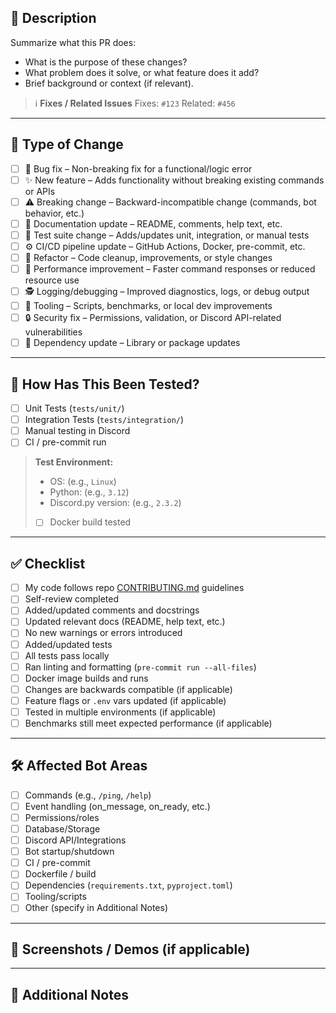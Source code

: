 ## 📌 Description

Summarize what this PR does:

- What is the purpose of these changes?
- What problem does it solve, or what feature does it add?
- Brief background or context (if relevant).

> ℹ️ **Fixes / Related Issues**
> Fixes: `#123`
> Related: `#456`

---

## 🧱 Type of Change

- [ ] 🐛 Bug fix – Non-breaking fix for a functional/logic error
- [ ] ✨ New feature – Adds functionality without breaking existing commands or APIs
- [ ] ⚠️ Breaking change – Backward-incompatible change (commands, bot behavior, etc.)
- [ ] 📝 Documentation update – README, comments, help text, etc.
- [ ] 🧪 Test suite change – Adds/updates unit, integration, or manual tests
- [ ] ⚙️ CI/CD pipeline update – GitHub Actions, Docker, pre-commit, etc.
- [ ] 🧹 Refactor – Code cleanup, improvements, or style changes
- [ ] 🐢 Performance improvement – Faster command responses or reduced resource use
- [ ] 🕵️ Logging/debugging – Improved diagnostics, logs, or debug output
- [ ] 🔧 Tooling – Scripts, benchmarks, or local dev improvements
- [ ] 🔒 Security fix – Permissions, validation, or Discord API-related vulnerabilities
- [ ] 🧰 Dependency update – Library or package updates

---

## 🧪 How Has This Been Tested?

- [ ] Unit Tests (`tests/unit/`)
- [ ] Integration Tests (`tests/integration/`)
- [ ] Manual testing in Discord
- [ ] CI / pre-commit run

> **Test Environment:**
> - OS: (e.g., `Linux`)
> - Python: (e.g., `3.12`)
> - Discord.py version: (e.g., `2.3.2`)
> - [ ] Docker build tested

---

## ✅ Checklist

- [ ] My code follows repo [CONTRIBUTING.md](https://github.com/pesu-dev/discord-bot/blob/main/.github/CONTRIBUTING.md) guidelines
- [ ] Self-review completed
- [ ] Added/updated comments and docstrings
- [ ] Updated relevant docs (README, help text, etc.)
- [ ] No new warnings or errors introduced
- [ ] Added/updated tests
- [ ] All tests pass locally
- [ ] Ran linting and formatting (`pre-commit run --all-files`)
- [ ] Docker image builds and runs
- [ ] Changes are backwards compatible (if applicable)
- [ ] Feature flags or `.env` vars updated (if applicable)
- [ ] Tested in multiple environments (if applicable)
- [ ] Benchmarks still meet expected performance (if applicable)

---

## 🛠️ Affected Bot Areas

- [ ] Commands (e.g., `/ping`, `/help`)
- [ ] Event handling (on_message, on_ready, etc.)
- [ ] Permissions/roles
- [ ] Database/Storage
- [ ] Discord API/Integrations
- [ ] Bot startup/shutdown
- [ ] CI / pre-commit
- [ ] Dockerfile / build
- [ ] Dependencies (`requirements.txt`, `pyproject.toml`)
- [ ] Tooling/scripts
- [ ] Other (specify in Additional Notes)

---

## 📸 Screenshots / Demos (if applicable)

---

## 🧠 Additional Notes
